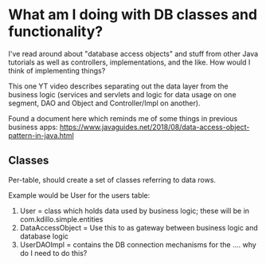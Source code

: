 # What am I doing with DB classes and functionality?

I've read around about "database access objects" and stuff from other Java tutorials as well as controllers, implementations, and the like. How would I think of implementing things?

This one YT video describes separating out the data layer from the business logic (services and servlets and logic for data usage on one segment, DAO and Object and Controller/Impl on another).

Found a document here which reminds me of some things in previous business apps: https://www.javaguides.net/2018/08/data-access-object-pattern-in-java.html

## Classes

Per-table, should create a set of classes referring to data rows.

Example would be User for the users table:
1. User = class which holds data used by business logic; these will be in com.kdillo.simple.entities
2. DataAccessObject = Use this to as gateway between business logic and database logic
3. UserDAOImpl = contains the DB connection mechanisms for the .... why do I need to do this?
